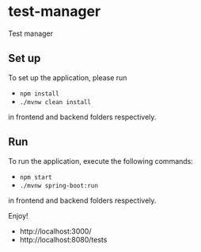 # test-manager
Test manager

## Set up
To set up the application, please run
- `npm install`
- `./mvnw clean install`

in frontend and backend folders respectively.

## Run
To run the application, execute the following commands:
- `npm start`
- `./mvnw spring-boot:run`

in frontend and backend folders respectively.

Enjoy!
- http://localhost:3000/
- http://localhost:8080/tests
